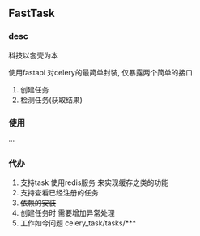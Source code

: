 ## FastTask

### desc
  科技以套壳为本
  
  使用fastapi 对celery的最简单封装, 仅暴露两个简单的接口
  1. 创建任务
  2. 检测任务(获取结果)

### 使用
···

### 代办
1. 支持task 使用redis服务 来实现缓存之类的功能
2. 支持查看已经注册的任务
3. ~~依赖的安装~~
4. 创建任务时 需要增加异常处理
5. 工作如今问题 celery_task/tasks/***